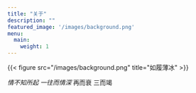 ```yaml
---
title: "关于"
description: ""
featured_image: '/images/background.png'
menu:
  main:
    weight: 1
---
```

{{< figure src="/images/background.png" title="如履薄冰" >}}

_情不知所起_ _一往而情深_ 再而衰 三而竭